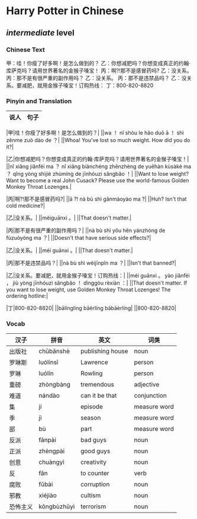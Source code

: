 # Harry Potter in Chinese
## *intermediate* level

### Chinese Text
甲：哇！你瘦了好多啊！是怎么做到的？
乙：你想减肥吗？你想变成真正的约翰·库萨克吗？请用世界著名的金猴子嗓宝！
丙：啊?!那不是感冒药吗?
乙：没关系。
丙：那不是有很严重的副作用吗？
乙：没关系。
丙：那不是违禁品吗？
乙：没关系。要减肥，就用金猴子嗓宝！订购热线：
丁：800-820-8820

### Pinyin and Translation
|说人|句子|
|----|----|

|甲|哇！你瘦了好多啊！是怎么做到的？|
||wa ！ nǐ shòu le hǎo duō ā ！ shì zěnme zuò dào de ？|
||Whoa! You've lost so much weight. How did you do it?|

|乙|你想减肥吗？你想变成真正的约翰·库萨克吗？请用世界著名的金猴子嗓宝！|
||nǐ xiǎng jiǎnféi ma ？ nǐ xiǎng biànchéng zhēnzhèng de yuēhàn kùsàkè ma ？ qǐng yòng shìjiè zhùmíng de jīnhóuzi sǎngbǎo ！|
||Want to lose weight? Want to become a real John Cusack? Please use the world-famous Golden Monkey Throat Lozenges.|

|丙|啊?!那不是感冒药吗?|
||ā ?! nà bù shì gǎnmàoyào ma ?|
||Huh? Isn't that cold medicine?|

|乙|没关系。|
||méiguānxi 。|
||That doesn't matter.|

|丙|那不是有很严重的副作用吗？|
||nà bù shì yǒu hěn yánzhòng de fùzuòyòng ma ？|
||Doesn't that have serious side effects?|

|乙|没关系。|
||méi guānxi 。|
||That doesn't matter.|

|丙|那不是违禁品吗？|
||nà bù shì wéijīnpǐn ma ？|
||Isn't that banned?|

|乙|没关系。要减肥，就用金猴子嗓宝！订购热线：|
||méi guānxi 。 yào jiǎnféi ， jiù yòng jīnhóuzi sǎngbǎo ！ dìnggòu rèxiàn ：|
||That doesn't matter. If you want to lose weight, use Golden Monkey Throat Lozenges! The ordering hotline:|

|丁|800-820-8820|
||bālínglíng bāèrlíng bābāèrlíng|
||800-820-8820|
### Vocab
|汉子|拼音|英文|词类|
|----|----|----|----|
|出版社|chūbǎnshè|publishing house|noun|
|罗琳斯|luólínsī|Lawrence|person|
|罗琳|luólín|Rowling|person|
|重磅|zhòngbàng|tremendous|adjective|
|难道|nándào|can it be that|conjunction|
|集|jí|episode|measure word|
|季|jì|season|measure word|
|部|bù|part|measure word|
|反派|fǎnpài|bad guys|noun|
|正派|zhèngpài|good guys|noun|
|创意|chuàngyì|creativity|noun|
|反|fǎn|to counter|verb|
|腐败|fǔbài|corruption|noun|
|邪教|xiéjiào|cultism|noun|
|恐怖主义|kǒngbùzhǔyì|terrorism|noun|
